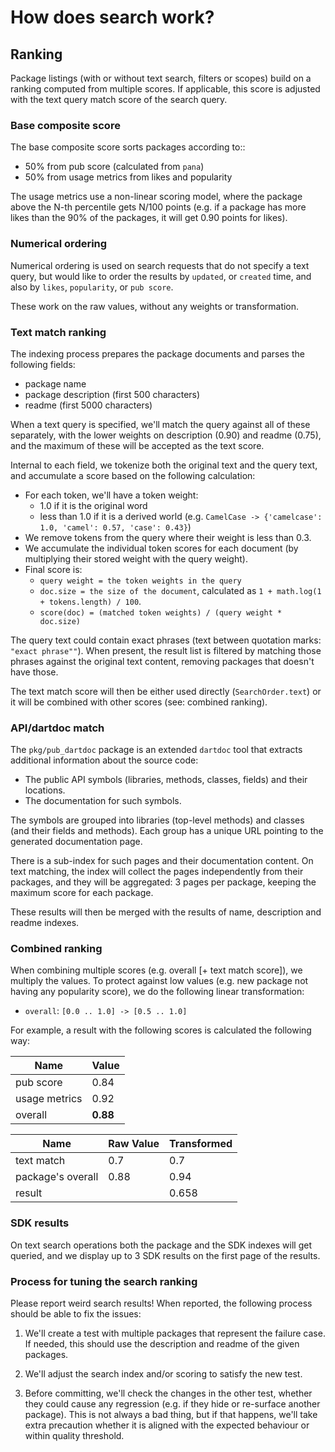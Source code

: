 # How does search work?

## Ranking

Package listings (with or without text search, filters or scopes) build on
a ranking computed from multiple scores. If applicable, this score is
adjusted with the text query match score of the search query.

### Base composite score

The base composite score sorts packages according to::

  - 50% from pub score (calculated from `pana`)
  - 50% from usage metrics from likes and popularity

The usage metrics use a non-linear scoring model, where the package above the N-th
percentile gets N/100 points (e.g. if a package has more likes than the 90% of the
packages, it will get 0.90 points for likes).

### Numerical ordering

Numerical ordering is used on search requests that do not specify a text query,
but would like to order the results by `updated`, or `created` time, and also by
`likes`, `popularity`, or `pub score`. 

These work on the raw values, without any weights or transformation.

### Text match ranking

The indexing process prepares the package documents and parses the following fields:

- package name
- package description (first 500 characters)
- readme (first 5000 characters)

When a text query is specified, we'll match the query against all of these
separately, with the lower weights on description (0.90) and readme (0.75),
and the maximum of these will be accepted as the text score.

Internal to each field, we tokenize both the original text and the query text,
and accumulate a score based on the following calculation:

- For each token, we'll have a token weight:
  - 1.0 if it is the original word
  - less than 1.0 if it is a derived world
    (e.g. `CamelCase -> {'camelcase': 1.0, 'camel': 0.57, 'case': 0.43}`)
- We remove tokens from the query where their weight is less than 0.3.
- We accumulate the individual token scores for each document
  (by multiplying their stored weight with the query weight).
- Final score is:
  - `query weight = the token weights in the query`
  - `doc.size = the size of the document`,
    calculated as `1 + math.log(1 + tokens.length) / 100`.
  - `score(doc) = (matched token weights) / (query weight * doc.size)`

The query text could contain exact phrases (text between quotation marks:
`"exact phrase""`). When present, the result list is filtered by matching
those phrases against the original text content, removing packages that doesn't
have those.

The text match score will then be either used directly (`SearchOrder.text`) or it
will be combined with other scores (see: combined ranking).

### API/dartdoc match

The `pkg/pub_dartdoc` package is an extended `dartdoc` tool that extracts additional
information about the source code:
- The public API symbols (libraries, methods, classes, fields) and their locations.
- The documentation for such symbols.

The symbols are grouped into libraries (top-level methods) and classes (and
their fields and methods). Each group has a unique URL pointing to the generated
documentation page.

There is a sub-index for such pages and their documentation content. On text
matching, the index will collect the pages independently from their packages,
and they will be aggregated: 3 pages per package, keeping the maximum score
for each package.

These results will then be merged with the results of name, description and
readme indexes.

### Combined ranking

When combining multiple scores (e.g. overall \[+ text match score]),
we multiply the values. To protect against low values (e.g. new package not having any popularity
score), we do the following linear transformation:

- `overall`: `[0.0 .. 1.0] -> [0.5 .. 1.0]`

For example, a result with the following scores is calculated the following way:

| Name | Value |
| --- | --- |
| pub score | 0.84 |
| usage metrics | 0.92 |
| overall | **0.88** |

| Name | Raw Value | Transformed |
| --- | --- | --- |
| text match | 0.7 | 0.7 |
| package's overall | 0.88 | 0.94 |
| result |  | 0.658 |

### SDK results

On text search operations both the package and the SDK indexes will get queried,
and we display up to 3 SDK results on the first page of the results.

### Process for tuning the search ranking

Please report weird search results! When reported, the following process should
be able to fix the issues:

1. We'll create a test with multiple packages that represent the failure case.
   If needed, this should use the description and readme of the given packages.

2. We'll adjust the search index and/or scoring to satisfy the new test.

3. Before committing, we'll check the changes in the other test, whether they
   could cause any regression (e.g. if they hide or re-surface another package). 
   This is not always a bad thing, but if that happens, we'll take extra precaution
   whether it is aligned with the expected behaviour or within quality threshold.
